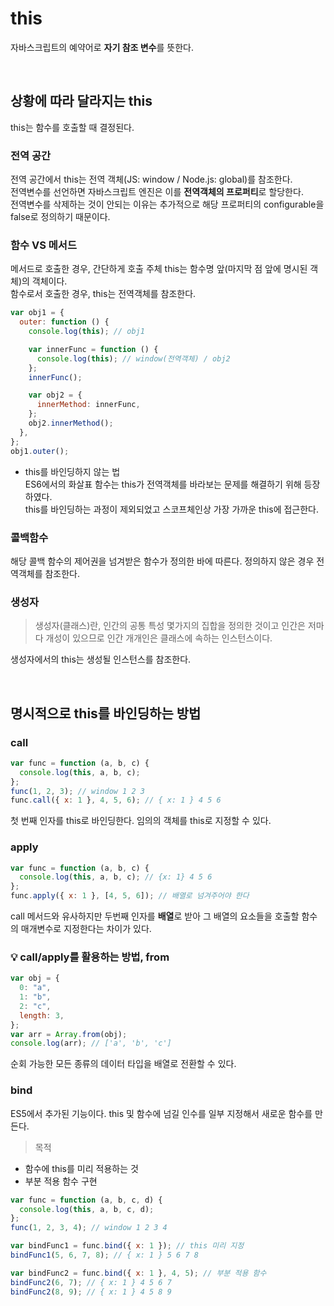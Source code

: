 # this

자바스크립트의 예약어로 **자기 참조 변수**를 뜻한다.

<br>

## 상황에 따라 달라지는 this

this는 함수를 호출할 때 결정된다.

### 전역 공간

전역 공간에서 this는 전역 객체(JS: window / Node.js: global)를 참조한다.  
전역변수를 선언하면 자바스크립트 엔진은 이를 **전역객체의 프로퍼티**로 할당한다.  
전역변수를 삭제하는 것이 안되는 이유는 추가적으로 해당 프로퍼티의 configurable을 false로 정의하기 때문이다.

### 함수 VS 메서드

메서드로 호출한 경우, 간단하게 호출 주체 this는 함수명 앞(마지막 점 앞에 명시된 객체)의 객체이다.  
함수로서 호출한 경우, this는 전역객체를 참조한다.

```javascript
var obj1 = {
  outer: function () {
    console.log(this); // obj1

    var innerFunc = function () {
      console.log(this); // window(전역객체) / obj2
    };
    innerFunc();

    var obj2 = {
      innerMethod: innerFunc,
    };
    obj2.innerMethod();
  },
};
obj1.outer();
```

- this를 바인딩하지 않는 법  
  ES6에서의 화살표 함수는 this가 전역객체를 바라보는 문제를 해결하기 위해 등장하였다.  
  this를 바인딩하는 과정이 제외되었고 스코프체인상 가장 가까운 this에 접근한다.

### 콜백함수

해당 콜백 함수의 제어권을 넘겨받은 함수가 정의한 바에 따른다. 정의하지 않은 경우 전역객체를 참조한다.

### 생성자

> 생성자(클래스)란, 인간의 공통 특성 몇가지의 집합을 정의한 것이고 인간은 저마다 개성이 있으므로 인간 개개인은 클래스에 속하는 인스턴스이다.

생성자에서의 this는 생성될 인스턴스를 참조한다.

<br>

## 명시적으로 this를 바인딩하는 방법

### call

```javascript
var func = function (a, b, c) {
  console.log(this, a, b, c);
};
func(1, 2, 3); // window 1 2 3
func.call({ x: 1 }, 4, 5, 6); // { x: 1 } 4 5 6
```

첫 번째 인자를 this로 바인딩한다. 임의의 객체를 this로 지정할 수 있다.

### apply

```javascript
var func = function (a, b, c) {
  console.log(this, a, b, c); // {x: 1} 4 5 6
};
func.apply({ x: 1 }, [4, 5, 6]); // 배열로 넘겨주어야 한다
```

call 메서드와 유사하지만 두번째 인자를 **배열**로 받아 그 배열의 요소들을 호출할 함수의 매개변수로 지정한다는 차이가 있다.

### 💡 call/apply를 활용하는 방법, from

```javascript
var obj = {
  0: "a",
  1: "b",
  2: "c",
  length: 3,
};
var arr = Array.from(obj);
console.log(arr); // ['a', 'b', 'c']
```

순회 가능한 모든 종류의 데이터 타입을 배열로 전환할 수 있다.

### bind

ES5에서 추가된 기능이다. this 및 함수에 넘길 인수를 일부 지정해서 새로운 함수를 만든다.

> 목적

- 함수에 this를 미리 적용하는 것
- 부분 적용 함수 구현

```javascript
var func = function (a, b, c, d) {
  console.log(this, a, b, c, d);
};
func(1, 2, 3, 4); // window 1 2 3 4

var bindFunc1 = func.bind({ x: 1 }); // this 미리 지정
bindFunc1(5, 6, 7, 8); // { x: 1 } 5 6 7 8

var bindFunc2 = func.bind({ x: 1 }, 4, 5); // 부분 적용 함수
bindFunc2(6, 7); // { x: 1 } 4 5 6 7
bindFunc2(8, 9); // { x: 1 } 4 5 8 9
```
